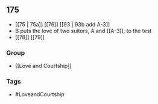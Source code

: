 ## 175
- [[75 | 75a]] [[76]] [[93 | 93b add A-3]] 
- B puts the love of two suitors, A and [[A-3]], to the test
- [[78]] [[79]] 


### Group
- [[Love and Courtship]]

### Tags
- #LoveandCourtship

